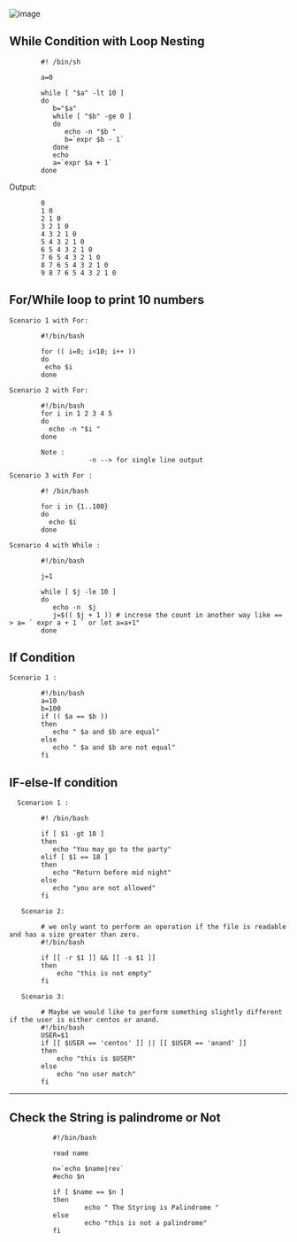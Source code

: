 ![image](https://github.com/learn-with-devops/devops/blob/master/Linux/images/conditions.jpg)
 
## While Condition with Loop Nesting

            #! /bin/sh

            a=0

            while [ "$a" -lt 10 ]
            do 
               b="$a"
               while [ "$b" -ge 0 ]
               do
                  echo -n "$b "
                  b=`expr $b - 1`
               done
               echo
               a=`expr $a + 1`
            done
            
 Output: 
 
            0 
            1 0 
            2 1 0 
            3 2 1 0 
            4 3 2 1 0 
            5 4 3 2 1 0 
            6 5 4 3 2 1 0 
            7 6 5 4 3 2 1 0 
            8 7 6 5 4 3 2 1 0 
            9 8 7 6 5 4 3 2 1 0



## For/While loop to print 10 numbers

    Scenario 1 with For:
    
            #!/bin/bash

            for (( i=0; i<10; i++ ))
            do
             echo $i
            done
            
    Scenario 2 with For:
    
            #!/bin/bash
            for i in 1 2 3 4 5
            do
              echo -n "$i "
            done
            
            Note : 
                        -n --> for single line output
                        
    Scenario 3 with For :
    
            #! /bin/bash

            for i in {1..100}
            do
              echo $i
            done
                        
    Scenario 4 with While : 
    
            #!/bin/bash

            j=1

            while [ $j -le 10 ]
            do
               echo -n  $j
               j=$(( $j + 1 )) # increse the count in another way like == > a= ` expr a + 1 ` or let a=a+1"
            done
            
            
 ## If Condition
 
    Scenario 1 :
    
            #!/bin/bash
            a=10
            b=100
            if (( $a == $b ))
            then
               echo " $a and $b are equal"
            else
               echo " $a and $b are not equal"
            fi
            
 
 ## IF-else-If condition
 
      Scenarion 1 : 
      
            #! /bin/bash

            if [ $1 -gt 18 ]
            then
               echo "You may go to the party"
            elif [ $1 == 18 ]
            then
               echo "Return before mid night"
            else
               echo "you are not allowed"
            fi
            
       Scenario 2: 
       
            # we only want to perform an operation if the file is readable and has a size greater than zero.
            #!/bin/bash

            if [[ -r $1 ]] && [[ -s $1 ]]
            then
                echo "this is not empty"
            fi
         
       Scenario 3: 
       
            # Maybe we would like to perform something slightly different if the user is either centos or anand.
            #!/bin/bash
            USER=$1
            if [[ $USER == 'centos' ]] || [[ $USER == 'anand' ]]
            then
                echo "this is $USER"
            else
                echo "no user match"
            fi


----------------------------------------------------------------

## Check the String is palindrome or Not

               #!/bin/bash

               read name

               n=`echo $name|rev`
               #echo $n

               if [ $name == $n ]
               then
                       echo " The Styring is Palindrome "
               else
                       echo "this is not a palindrome"
               fi
